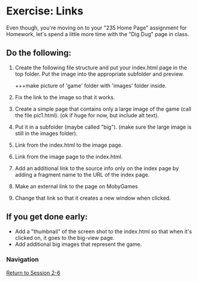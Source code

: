 # Exercise: Links 

Even though, you're moving on to your "235 Home Page" assignment for Homework, let's spend a little more time with the "Dig Dug" page in class.

## Do the following:

1. Create the following file structure and put your index.html page in the top folder.  Put the image into the appropriate subfolder and preview.

    +++make picture of 'game' folder with 'images' folder inside.

1. Fix the link to the image so that it works.

1. Create a simple page that contains only a large image of the game (call the file pic1.html).  (ok if huge for now, but include alt text).  

1. Put it in a subfolder (maybe called "big").
(make sure the large image is still in the images folder).

1. Link from the index.html to the image page.

1. Link from the image page to the index.html.

1. Add an additional link to the source info only on the index page by adding a fragment name to the URL of the index page. 

1. Make an external link to the page on MobyGames

1. Change that link so that it creates a new window when clicked.

## If you get done early:

- Add a "thumbnail" of the screen shot to the index.html so that when it's clicked on, it goes to the big-view page.
- Add additional big images that represent the game.

### Navigation
[Return to Session 2-6](../sessions/2-6.md)


